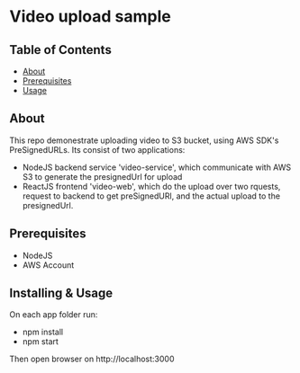 # Video upload sample

## Table of Contents

- [About](#about)
- [Prerequisites](#prereq)
- [Usage](#usage)

## About <a name = "about"></a>

This repo demonestrate uploading video to S3 bucket, using AWS SDK's PreSignedURLs.
Its consist of two applications:
- NodeJS backend service 'video-service', which communicate with AWS S3 to generate the presignedUrl for upload
- ReactJS frontend 'video-web', which do the upload over two rquests, request to backend to get preSignedURl, and the actual upload to the presignedUrl.

## Prerequisites <a name = "prereq"></a>

- NodeJS
- AWS Account

## Installing & Usage <a name = "usage"></a>

On each app folder run:
- npm install
- npm start

Then open browser on http://localhost:3000

